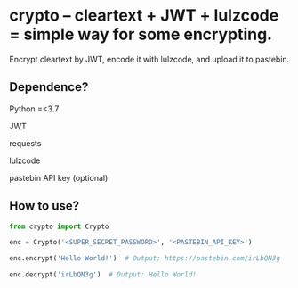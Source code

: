 # crypto – cleartext + JWT + lulzcode = simple way for some encrypting.
Encrypt cleartext by JWT, encode it with lulzcode, and upload it to pastebin.

## Dependence?
Python =<3.7

JWT

requests

lulzcode

pastebin API key (optional)

## How to use?
```python
from crypto import Crypto

enc = Crypto('<SUPER_SECRET_PASSWORD>', '<PASTEBIN_API_KEY>')

enc.encrypt('Hello World!')  # Output: https://pastebin.com/irLbQN3g

enc.decrypt('irLbQN3g')  # Output: Hello World!
```
